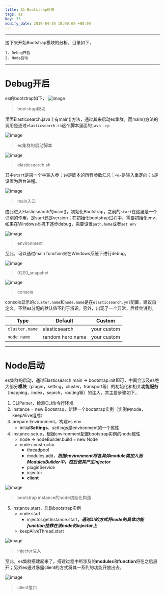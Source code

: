 ```yaml
---
title: S1-Bootstrap模块
tags: es
key: 33
modify_date: 2019-04-30 18:00:00 +08:00
---
```


----
接下来开始Bootstrap模块的分析，目录如下，
```
1. Debug开启
2. Node启动
```

----
# Debug开启
es的bootstrap如下，
![image](https://user-images.githubusercontent.com/8369671/80784884-1ec63580-8bb1-11ea-826d-9ede7c44eb68.png)
> bootstrap模块

里面Elasticsearch.java上有main()方法，通过其来启动es集群。而main()方法的调用是通过`elasticsearch.sh`这个脚本里面的`java -cp`

![image](https://user-images.githubusercontent.com/8369671/80784891-21c12600-8bb1-11ea-9e89-a4eef94157fd.png)
> es集群的启动脚本

![image](https://user-images.githubusercontent.com/8369671/80784893-24bc1680-8bb1-11ea-980d-729129834ecd.png)
> elasticsearch.sh


其中`start`是第一个手输入参；`$@`是脚本的所有参数汇总；`<&-`是输入重定向；`&`是设置为后台进程。

![image](https://user-images.githubusercontent.com/8369671/80784896-2685da00-8bb1-11ea-8b35-4740320292bb.png)
> main入口

由此进入Elasticsearch的main()，初始化Bootstrap，之前的`start`在这里是一个识别的作用，是start还是version；在初始化bootstrap过程中，需要初始化env，如果在Windows本机下逐步debug，需要设置`path.home`或者`set env`

![image](https://user-images.githubusercontent.com/8369671/80784899-284f9d80-8bb1-11ea-803e-e9232194ffa7.png)
> environment

至此，可以通过main function来在Windows系统下进行debug。

![image](https://user-images.githubusercontent.com/8369671/80784903-2ab1f780-8bb1-11ea-9675-dc0b322dae5d.png)
> 9200_snapshot

![image](https://user-images.githubusercontent.com/8369671/80784905-2c7bbb00-8bb1-11ea-8ce9-e37513a9529a.png)
> console

console显示的`cluster.name`和`node.name`是在`elasticsearch.yml`配置，建议自定义，不然es分配的默认值不利于辨识。另外，出现了一个异常，后续会讲到。

Type | Default | Custom 
--- | --- | ---
`cluster.name` | elasticsearch | your custom
`node.name` | random hero name | your custom

----
# Node启动
es集群的启动，通过Elasticsearch.main -> bootstrap.init即可，中间会涉及es绝大部分**模块**（plugin，setting，cluster，transport等）的初始化和相关**功能服务**（mapping，index，search，routing等）的注入。其主要步骤如下，
1. CLIParser，检测CLI命令行环境
2. instance = new Bootstrap，新建一个bootstrap实例（实例由node，keepAlive组成）
3. prepare Environment，构建es env
   - initial**Settings**，settings是environment的一个属性
4. instance.setup，根据environment配置bootstrap实例的node属性
   - node -> nodeBuilder.build = new Node
   - node constructor
      - threadpool
      - modules.add，***根据environment将各具体module类加入到ModulesBuilder中，然后使其产生injector***
      - pluginService
      - injector
      - **client**

![image](https://user-images.githubusercontent.com/8369671/80784909-300f4200-8bb1-11ea-92c9-1a2b28c78fd1.png)
> bootstrap instance的node初始化构造

5. instance.start，启动bootstrap实例
   - node.start
      - injector.getInstance.start，***通过DI的方式将node的具体功能function挂靠在该node的injector上***
   - keepAliveThread.start

![image](https://user-images.githubusercontent.com/8369671/80784914-32719c00-8bb1-11ea-9829-aa2ab6f8f6c6.png)
> injector注入

至此，es集群搭建起来了。搭建过程中所涉及的**modules**和**function**将在之后展开；另外es通过暴露client的方式将其一系列的功能开放出去。

![image](https://user-images.githubusercontent.com/8369671/80784917-343b5f80-8bb1-11ea-95fc-bfb85ae4b06c.png)
> client接口

